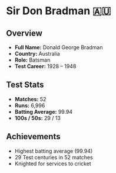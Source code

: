 # Sir Don Bradman 🇦🇺

## Overview  
- **Full Name:** Donald George Bradman  
- **Country:** Australia  
- **Role:** Batsman  
- **Test Career:** 1928 – 1948  

## Test Stats  
- **Matches:** 52  
- **Runs:** 6,996  
- **Batting Average:** 99.94  
- **100s / 50s:** 29 / 13  

## Achievements  
- Highest batting average (99.94)  
- 29 Test centuries in 52 matches  
- Knighted for services to cricket  
